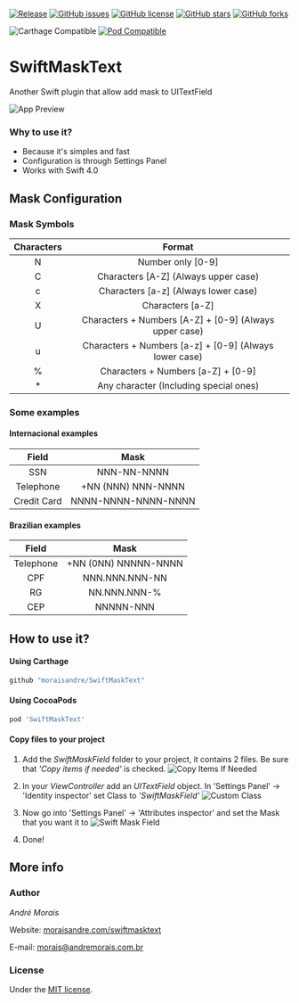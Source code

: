 [![Release](https://img.shields.io/github/release/moraisandre/SwiftMaskText.svg)](https://github.com/moraisandre/SwiftMaskText/releases)
[![GitHub issues](https://img.shields.io/github/issues/moraisandre/SwiftMaskText.svg)](https://github.com/moraisandre/SwiftMaskText/issues)
[![GitHub license](https://img.shields.io/github/license/moraisandre/SwiftMaskText.svg)](https://github.com/moraisandre/SwiftMaskText/blob/master/LICENSE)
[![GitHub stars](https://img.shields.io/github/stars/moraisandre/SwiftMaskText.svg)](https://github.com/moraisandre/SwiftMaskText/stargazers)
[![GitHub forks](https://img.shields.io/github/forks/moraisandre/SwiftMaskText.svg)](https://github.com/moraisandre/SwiftMaskText/network)

![Carthage Compatible](https://img.shields.io/badge/Carthage-compatible-brightgreen.svg)
[![Pod Compatible](https://img.shields.io/badge/pod-v1.0.6-orange.svg)](https://cocoapods.org/pods/SwiftMaskText)

# SwiftMaskText
Another Swift plugin that allow add mask to UITextField

![App Preview](https://github.com/moraisandre/SwiftMaskText/blob/master/Assets/appPreview.png)

### Why to use it?
  * Because it's simples and fast
  * Configuration is through Settings Panel
  * Works with Swift 4.0

## Mask Configuration
### Mask Symbols

| Characters | Format |
|:------------:|:------------------------------:|
| N | Number only [0-9] |
| C | Characters [A-Z] (Always upper case) |
| c | Characters [a-z] (Always lower case) |
| X | Characters [a-Z] |
| U | Characters + Numbers [A-Z] + [0-9] (Always upper case) |
| u | Characters + Numbers [a-z] + [0-9] (Always lower case) |
| % | Characters + Numbers [a-Z] + [0-9] |
| * | Any character (Including special ones) |

### Some examples

#### Internacional examples

| Field | Mask |
|:------------:|:------------------------------:|
| SSN | NNN-NN-NNNN |
| Telephone | +NN (NNN) NNN-NNNN |
| Credit Card | NNNN-NNNN-NNNN-NNNN |

#### Brazilian examples

| Field | Mask |
|:------------:|:------------------------------:|
| Telephone | +NN (0NN) NNNNN-NNNN |
| CPF | NNN.NNN.NNN-NN |
| RG | NN.NNN.NNN-% |
| CEP | NNNNN-NNN |


## How to use it?
#### Using Carthage

  ```sh
  github "moraisandre/SwiftMaskText"
  ```
#### Using CocoaPods

  ```sh
  pod 'SwiftMaskText'
  ```
#### Copy files to your project

1. Add the *SwiftMaskField* folder to your project, it contains 2 files. Be sure that *'Copy items if needed'* is checked.
    ![Copy Items If Needed](https://github.com/moraisandre/SwiftMaskText/blob/master/Assets/CopyItemsIfNeeded.png)

2. In your *ViewController* add an *UITextField* object. In 'Settings Panel' -> 'Identity inspector' set Class to *'SwiftMaskField'*
    ![Custom Class](https://github.com/moraisandre/SwiftMaskText/blob/master/Assets/customClass.png)


3. Now go into 'Settings Panel' -> 'Attributes inspector' and set the Mask that you want it to
    ![Swift Mask Field](https://github.com/moraisandre/SwiftMaskText/blob/master/Assets/swiftMaskField.png)

4. Done!

## More info
### Author
*André Morais*

Website: [moraisandre.com/swiftmasktext](http://moraisandre.com/swiftmasktext/)

E-mail: [morais@andremorais.com.br](mailto:morais@andremorais.com.br?Subject=GitHub%20doubt)

### License
Under the [MIT license](http://www.opensource.org/licenses/MIT).